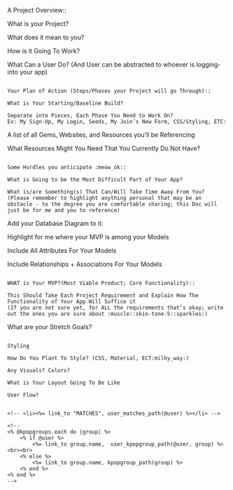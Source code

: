 A Project Overview:: 

What is your Project? 

What does it mean to you? 

How is it Going To Work? 

What Can a User Do? 
(And User can be abstracted to whoever is logging-into your app)

~~~~~~~~~

Your Plan of Action (Steps/Phases your Project will go Through)::

What is Your Starting/Baseline Build? 

Separate into Pieces, Each Phase You Need to Work On?
Ex: My Sign-Up, My Login, Seeds, My Join’s New Form, CSS/Styling, ETC:

~~~~~~~~~~

A list of all Gems, Websites, and Resources you’ll be Referencing 

What Resources Might You Need That You Currently Do Not Have? 

~~~~~~~~~~~

Some Hurdles you anticipate :meow_ok::

What is Going to be the Most Difficult Part of Your App?

What is/are Something(s) That Can/Will Take Time Away From You?
(Please remember to highlight anything personal that may be an obstacle - to the degree you are comfortable sharing; this Doc will just be for me and you to reference)

~~~~~~~~~~~

Add your Database Diagram to it:

Highlight for me where your MVP is among your Models

Include All Attributes For Your Models

Include Relationships + Associations For Your Models

~~~~~~~~~~

WHAT is Your MVP?(Most Viable Product; Core Functionality)::

This Should Take Each Project Requirement and Explain How The Functionality of Your App Will Suffice it
(If you are not sure yet, for ALL the requirements that’s okay; write out the ones you are sure about :muscle::skin-tone-5::sparkles:)

~~~~~~~~~~~~~

What are your Stretch Goals?

~~~~~~~~~~~~~~~

Styling 

How Do You Plant To Style? (CSS, Material, ECT:milky_way:)
  
Any Visuals? Colors?

What is Your Layout Going To Be Like

User Flow?


<!-- <li><%= link_to "MATCHES", user_matches_path(@user) %></li> -->

<!--
<% @kpopgroups.each do |group| %>
    <% if @user %>
        <%= link_to group.name,  user_kpopgroup_path(@user, group) %><br><br>
    <% else %>
        <%= link_to group.name, kpopgroup_path(group) %>
    <% end %>
<% end %>
-->

